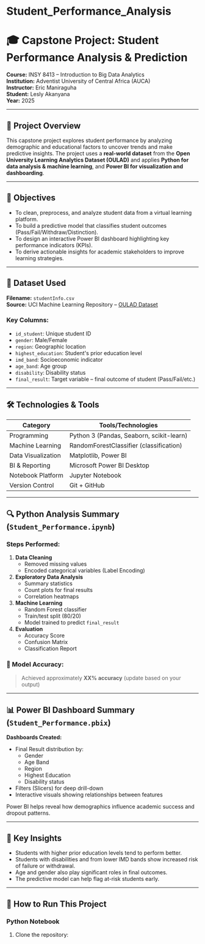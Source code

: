 # Student_Performance_Analysis
# 🎓 Capstone Project: Student Performance Analysis & Prediction

**Course:** INSY 8413 – Introduction to Big Data Analytics  
**Institution:** Adventist University of Central Africa (AUCA)  
**Instructor:** Eric Maniraguha  
**Student:** Lesly Akanyana  
**Year:** 2025

---

## 📌 Project Overview

This capstone project explores student performance by analyzing demographic and educational factors to uncover trends and make predictive insights. The project uses a **real-world dataset** from the **Open University Learning Analytics Dataset (OULAD)** and applies **Python for data analysis & machine learning**, and **Power BI for visualization and dashboarding**.

---

## 🎯 Objectives

- To clean, preprocess, and analyze student data from a virtual learning platform.
- To build a predictive model that classifies student outcomes (Pass/Fail/Withdraw/Distinction).
- To design an interactive Power BI dashboard highlighting key performance indicators (KPIs).
- To derive actionable insights for academic stakeholders to improve learning strategies.

---

## 🧾 Dataset Used

**Filename:** `studentInfo.csv`  
**Source:** UCI Machine Learning Repository – [OULAD Dataset](https://archive.ics.uci.edu/ml/datasets/Open+University+Learning+Analytics+Dataset)

### Key Columns:
- `id_student`: Unique student ID  
- `gender`: Male/Female  
- `region`: Geographic location  
- `highest_education`: Student's prior education level  
- `imd_band`: Socioeconomic indicator  
- `age_band`: Age group  
- `disability`: Disability status  
- `final_result`: Target variable – final outcome of student (Pass/Fail/etc.)

---

## 🛠️ Technologies & Tools

| Category            | Tools/Technologies                          |
|---------------------|---------------------------------------------|
| Programming         | Python 3 (Pandas, Seaborn, scikit-learn)    |
| Machine Learning    | RandomForestClassifier (classification)     |
| Data Visualization  | Matplotlib, Power BI                        |
| BI & Reporting      | Microsoft Power BI Desktop                  |
| Notebook Platform   | Jupyter Notebook                            |
| Version Control     | Git + GitHub                                |

---

## 🔍 Python Analysis Summary (`Student_Performance.ipynb`)

### Steps Performed:
1. **Data Cleaning**
   - Removed missing values
   - Encoded categorical variables (Label Encoding)
2. **Exploratory Data Analysis**
   - Summary statistics
   - Count plots for final results
   - Correlation heatmaps
3. **Machine Learning**
   - Random Forest classifier
   - Train/test split (80/20)
   - Model trained to predict `final_result`
4. **Evaluation**
   - Accuracy Score
   - Confusion Matrix
   - Classification Report

### 🔑 Model Accuracy:
> Achieved approximately **XX% accuracy** (update based on your output)

---

## 📊 Power BI Dashboard Summary (`Student_Performance.pbix`)

**Dashboards Created:**
- Final Result distribution by:
  - Gender
  - Age Band
  - Region
  - Highest Education
  - Disability status
- Filters (Slicers) for deep drill-down
- Interactive visuals showing relationships between features

Power BI helps reveal how demographics influence academic success and dropout patterns.

---

## 🧠 Key Insights

- Students with higher prior education levels tend to perform better.
- Students with disabilities and from lower IMD bands show increased risk of failure or withdrawal.
- Age and gender also play significant roles in final outcomes.
- The predictive model can help flag at-risk students early.

---

## 🚀 How to Run This Project

### Python Notebook
1. Clone the repository:
